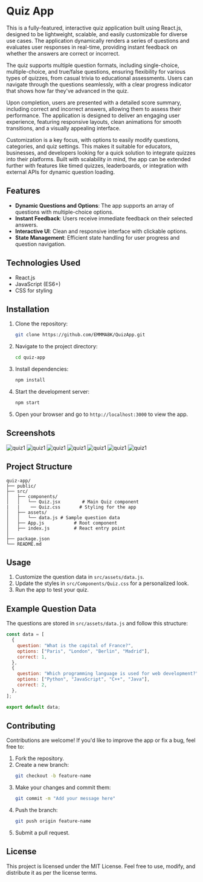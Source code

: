 # Quiz App

This is a fully-featured, interactive quiz application built using React.js, designed to be lightweight, scalable, and easily customizable for diverse use cases. The application dynamically renders a series of questions and evaluates user responses in real-time, providing instant feedback on whether the answers are correct or incorrect.

The quiz supports multiple question formats, including single-choice, multiple-choice, and true/false questions, ensuring flexibility for various types of quizzes, from casual trivia to educational assessments. Users can navigate through the questions seamlessly, with a clear progress indicator that shows how far they've advanced in the quiz.

Upon completion, users are presented with a detailed score summary, including correct and incorrect answers, allowing them to assess their performance. The application is designed to deliver an engaging user experience, featuring responsive layouts, clean animations for smooth transitions, and a visually appealing interface.

Customization is a key focus, with options to easily modify questions, categories, and quiz settings. This makes it suitable for educators, businesses, and developers looking for a quick solution to integrate quizzes into their platforms. Built with scalability in mind, the app can be extended further with features like timed quizzes, leaderboards, or integration with external APIs for dynamic question loading.

## Features

- **Dynamic Questions and Options**: The app supports an array of questions with multiple-choice options.
- **Instant Feedback**: Users receive immediate feedback on their selected answers.
- **Interactive UI**: Clean and responsive interface with clickable options.
- **State Management**: Efficient state handling for user progress and question navigation.

## Technologies Used

- React.js
- JavaScript (ES6+)
- CSS for styling

## Installation

1. Clone the repository:
   ```bash
   git clone https://github.com/EMMMABK/QuizApp.git
   ```
2. Navigate to the project directory:
   ```bash
   cd quiz-app
   ```
3. Install dependencies:
   ```bash
   npm install
   ```
4. Start the development server:
   ```bash
   npm start
   ```
5. Open your browser and go to `http://localhost:3000` to view the app.

## Screenshots
![quiz1](/assets/quiz1.png)
![quiz1](/assets/quiz2.png)
![quiz1](/assets/quiz3.png)
![quiz1](/assets/quiz4.png)
![quiz1](/assets/quiz5.png)
![quiz1](/assets/quiz6.png)
![quiz1](/assets/quiz7.png)

## Project Structure
```
quiz-app/
├── public/
├── src/
│   ├── components/
│   │   └── Quiz.jsx        # Main Quiz component
|   |    ── Quiz.css       # Styling for the app      
│   ├── assets/
│   │   └── data.js # Sample question data
│   ├── App.js           # Root component
│   ├── index.js         # React entry point
│
├── package.json
└── README.md
```

## Usage

1. Customize the question data in `src/assets/data.js`.
2. Update the styles in `src/Components/Quiz.css` for a personalized look.
3. Run the app to test your quiz.

## Example Question Data

The questions are stored in `src/assets/data.js` and follow this structure:

```javascript
const data = [
  {
    question: "What is the capital of France?",
    options: ["Paris", "London", "Berlin", "Madrid"],
    correct: 1,
  },
  {
    question: "Which programming language is used for web development?",
    options: ["Python", "JavaScript", "C++", "Java"],
    correct: 2,
  },
];

export default data;
```

## Contributing

Contributions are welcome! If you'd like to improve the app or fix a bug, feel free to:

1. Fork the repository.
2. Create a new branch:
   ```bash
   git checkout -b feature-name
   ```
3. Make your changes and commit them:
   ```bash
   git commit -m "Add your message here"
   ```
4. Push the branch:
   ```bash
   git push origin feature-name
   ```
5. Submit a pull request.

## License

This project is licensed under the MIT License. Feel free to use, modify, and distribute it as per the license terms.
